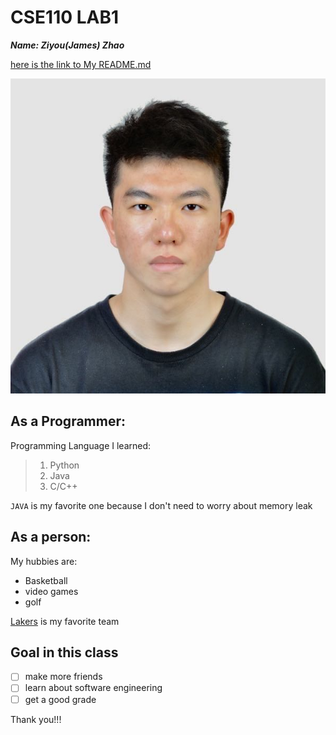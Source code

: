 # CSE110 LAB1
**_Name: Ziyou(James) Zhao_**


[here is the link to My README.md](/README.md)



![image](https://github.com/Jameszzyyyyy/CSE110SP23/blob/main/pic.jpeg?raw=true)



## As a Programmer:
Programming Language I learned:
> 1. Python
> 2. Java
> 3. C/C++

 `JAVA` is my favorite one because I don't need to worry about memory leak

## As a person:
My hubbies are:
- Basketball
- video games
- golf

[Lakers](https://www.nba.com/lakers?tmd=1) is my favorite team
 


## Goal in this class

- [ ] make more friends
- [ ] learn about software engineering
- [ ] get a good grade

Thank you!!!
